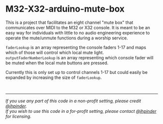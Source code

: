 # M32-X32-arduino-mute-box

This is a project that facilitates an eight channel "mute box" that communicates over MIDI to the M32 or X32 console.
It is meant to be an easy way for individuals with little to no audio engineering experience to operate the mute/unmute functions during a worship service.

`faderLookup` is an array representing the console faders 1-17 and maps which of those will control which local mute light.  
`outputFaderNumberLookup` is an array representing which console fader will be muted when the local mute buttons are pressed.  

Currently this is only set up to control channels 1-17 but could easily be expanded by increasing the size of `faderLookup`.

<br>

---

_If you use any part of this code in a non-profit setting, please credit [@jhpinder](https://www.github.com/jhpinder)._  
_If you wish to use this code in a for-profit setting, please contact [@jhpinder](https://www.github.com/jhpinder) for licensing._
